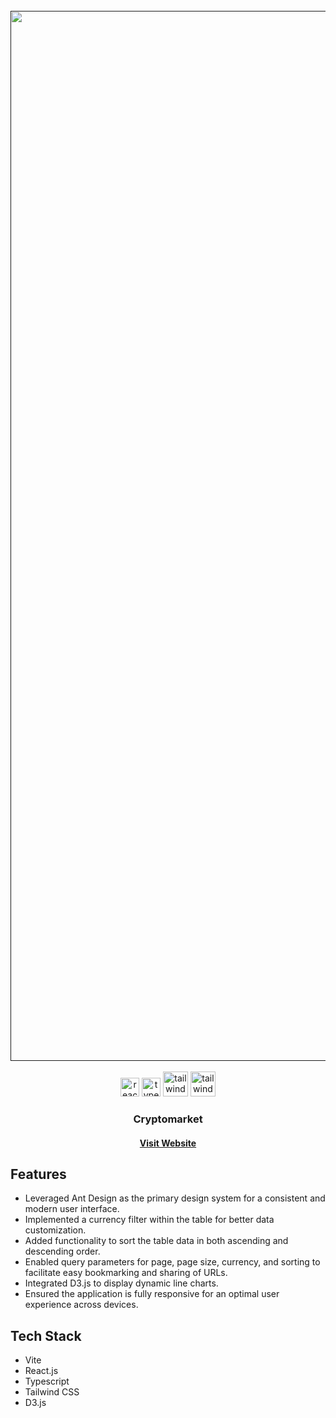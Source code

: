 
<div align="center">
  <br />
    <a href="" target="_blank">
      <img width="1680" alt="Screenshot 2024-09-02 at 11 50 55 PM" src="https://github.com/user-attachments/assets/d65a793b-bc15-4a32-8c22-724f55a4a649">
    </a>
  <br /><br />

  <div align="center">
    <img src="https://cdn.worldvectorlogo.com/logos/react-2.svg" width="30" alt="react.js" />
    <img src="https://cdn.worldvectorlogo.com/logos/typescript.svg" width="30" alt="typescript" />
    <img src="https://cdn.worldvectorlogo.com/logos/tailwindcss.svg" width="40" alt="tailwindcss" />
    <img src="https://cdn.worldvectorlogo.com/logos/d3js.svg" width="40" alt="tailwindcss" />
  </div>

  <h3 align="center">Cryptomarket</h3>

  <h4><a href="https://cryptomarket-a9217.web.app/" target="_blank">Visit Website</a></h4>
  
</div>

## <a name="introduction">Features</a>

- Leveraged Ant Design as the primary design system for a consistent and modern user interface.
- Implemented a currency filter within the table for better data customization.
- Added functionality to sort the table data in both ascending and descending order.
- Enabled query parameters for page, page size, currency, and sorting to facilitate easy bookmarking and sharing of URLs.
- Integrated D3.js to display dynamic line charts.
- Ensured the application is fully responsive for an optimal user experience across devices.

## <a name="tech-stack">Tech Stack</a>

- Vite
- React.js
- Typescript
- Tailwind CSS
- D3.js

  

